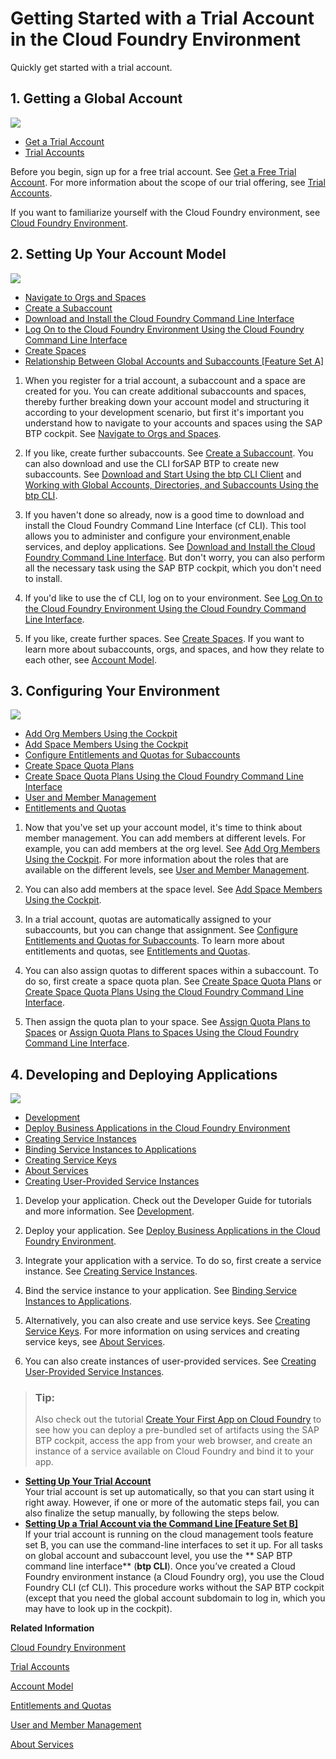 <!-- loioe50ab7b423f04a8db301d7678946626e -->

# Getting Started with a Trial Account in the Cloud Foundry Environment

Quickly get started with a trial account.



<a name="loioe50ab7b423f04a8db301d7678946626e__section_ncd_t5k_wbb"/>

## 1. Getting a Global Account

![](images/Trial_1-Getting_a_Global_Account_0f1ece7.png)

-   [Get a Trial Account](Getting_a_Global_Account_d61c281.md#loio42e7e54590424e65969fced1acd47694)
-   [Trial Accounts](Trial_Accounts_046f127.md)

Before you begin, sign up for a free trial account. See [Get a Free Trial Account](Getting_a_Global_Account_d61c281.md#loio42e7e54590424e65969fced1acd47694). For more information about the scope of our trial offering, see [Trial Accounts](Trial_Accounts_046f127.md).

If you want to familiarize yourself with the Cloud Foundry environment, see [Cloud Foundry Environment](Cloud_Foundry_Environment_9c7092c.md#loio9c7092c7b7ae4d49bc8ae35fdd0e0b18).



<a name="loioe50ab7b423f04a8db301d7678946626e__section_gns_3vk_wbb"/>

## 2. Setting Up Your Account Model

![](images/Image_Map_Trial_2-Setting_Up_Your_Account_Model_6980fff.png)

-   [Navigate to Orgs and Spaces](Navigate_to_Orgs_and_Spaces_5bf8735.md)
-   [Create a Subaccount](Create_a_Subaccount_05280a1.md)
-   [Download and Install the Cloud Foundry Command Line Interface](Download_and_Install_the_Cloud_Foundry_Command_Line_Interface_4ef907a.md)
-   [Log On to the Cloud Foundry Environment Using the Cloud Foundry Command Line Interface](Log_On_to_the_Cloud_Foundry_Environment_Using_the_Cloud_Foundry_Command_Line_Interface_7a37d66.md)
-   [Create Spaces](Create_Spaces_2f6ed22.md)
-   [Relationship Between Global Accounts and Subaccounts \[Feature Set A\]](Account_Model_8ed4a70.md#loioeeda449cf252418a97e0f7c9abd30b9a)

1.  When you register for a trial account, a subaccount and a space are created for you. You can create additional subaccounts and spaces, thereby further breaking down your account model and structuring it according to your development scenario, but first it's important you understand how to navigate to your accounts and spaces using the SAP BTP cockpit. See [Navigate to Orgs and Spaces](Navigate_to_Orgs_and_Spaces_5bf8735.md).

2.  If you like, create further subaccounts. See [Create a Subaccount](Create_a_Subaccount_05280a1.md). You can also download and use the CLI forSAP BTP to create new subaccounts. See [Download and Start Using the btp CLI Client](Download_and_Start_Using_the_btp_CLI_Client_8a8f17f.md) and [Working with Global Accounts, Directories, and Subaccounts Using the btp CLI](Working_with_Global_Accounts,_Directories,_and_Subaccounts_Using_the_btp_CLI_85a683e.md).

3.  If you haven't done so already, now is a good time to download and install the Cloud Foundry Command Line Interface \(cf CLI\). This tool allows you to administer and configure your environment,enable services, and deploy applications. See [Download and Install the Cloud Foundry Command Line Interface](Download_and_Install_the_Cloud_Foundry_Command_Line_Interface_4ef907a.md). But don't worry, you can also perform all the necessary task using the SAP BTP cockpit, which you don't need to install.
4.  If you'd like to use the cf CLI, log on to your environment. See [Log On to the Cloud Foundry Environment Using the Cloud Foundry Command Line Interface](Log_On_to_the_Cloud_Foundry_Environment_Using_the_Cloud_Foundry_Command_Line_Interface_7a37d66.md).
5.  If you like, create further spaces. See [Create Spaces](Create_Spaces_2f6ed22.md). If you want to learn more about subaccounts, orgs, and spaces, and how they relate to each other, see [Account Model](Account_Model_8ed4a70.md#loio8ed4a705efa0431b910056c0acdbf377).



<a name="loioe50ab7b423f04a8db301d7678946626e__section_qr5_wwk_wbb"/>

## 3. Configuring Your Environment

![](images/Image_Map_Trial_3-Configuring_Your_Account_Environment_e7028c5.png)

-   [Add Org Members Using the Cockpit](Add_Org_Members_Using_the_Cockpit_a4eeaf1.md)
-   [Add Space Members Using the Cockpit](Add_Space_Members_Using_the_Cockpit_81d0b4d.md)
-   [Configure Entitlements and Quotas for Subaccounts](Configure_Entitlements_and_Quotas_for_Subaccounts_5ba357b.md)
-   [Create Space Quota Plans](Create_Space_Quota_Plans_b13c4a2.md)
-   [Create Space Quota Plans Using the Cloud Foundry Command Line Interface](Create_Space_Quota_Plans_Using_the_Cloud_Foundry_Command_Line_Interface_504fde9.md)
-   [User and Member Management](User_and_Member_Management_cc1c676.md)
-   [Entitlements and Quotas](Entitlements_and_Quotas_00aa2c2.md)

1.  Now that you've set up your account model, it's time to think about member management. You can add members at different levels. For example, you can add members at the org level. See [Add Org Members Using the Cockpit](Add_Org_Members_Using_the_Cockpit_a4eeaf1.md). For more information about the roles that are available on the different levels, see [User and Member Management](User_and_Member_Management_cc1c676.md).

2.  You can also add members at the space level. See [Add Space Members Using the Cockpit](Add_Space_Members_Using_the_Cockpit_81d0b4d.md).
3.  In a trial account, quotas are automatically assigned to your subaccounts, but you can change that assignment. See [Configure Entitlements and Quotas for Subaccounts](Configure_Entitlements_and_Quotas_for_Subaccounts_5ba357b.md). To learn more about entitlements and quotas, see [Entitlements and Quotas](Entitlements_and_Quotas_00aa2c2.md).
4.  You can also assign quotas to different spaces within a subaccount. To do so, first create a space quota plan. See [Create Space Quota Plans](Create_Space_Quota_Plans_b13c4a2.md) or [Create Space Quota Plans Using the Cloud Foundry Command Line Interface](Create_Space_Quota_Plans_Using_the_Cloud_Foundry_Command_Line_Interface_504fde9.md).
5.  Then assign the quota plan to your space. See [Assign Quota Plans to Spaces](Assign_Quota_Plans_to_Spaces_13028c4.md) or [Assign Quota Plans to Spaces Using the Cloud Foundry Command Line Interface](Assign_Quota_Plans_to_Spaces_Using_the_Cloud_Foundry_Command_Line_Interface_d1e4203.md).



<a name="loioe50ab7b423f04a8db301d7678946626e__section_w1d_txk_wbb"/>

## 4. Developing and Deploying Applications

![](images/Image_Map_Trial_4-Developing_and_Deploying_Applications_Using_Services_d99d10d.png)

-   [Development](Development_c2fec62.md)
-   [Deploy Business Applications in the Cloud Foundry Environment](Deploy_Business_Applications_in_the_Cloud_Foundry_Environment_4946ea5.md)
-   [Creating Service Instances](Creating_Service_Instances_8221b74.md)
-   [Binding Service Instances to Applications](Binding_Service_Instances_to_Applications_e98280a.md)
-   [Creating Service Keys](Creating_Service_Keys_4514a14.md)
-   [About Services](About_Services_d1d0fc8.md)
-   [Creating User-Provided Service Instances](Creating_User-Provided_Service_Instances_a44355e.md)

1.  Develop your application. Check out the Developer Guide for tutorials and more information. See [Development](Development_c2fec62.md).

2.  Deploy your application. See [Deploy Business Applications in the Cloud Foundry Environment](Deploy_Business_Applications_in_the_Cloud_Foundry_Environment_4946ea5.md).
3.  Integrate your application with a service. To do so, first create a service instance. See [Creating Service Instances](Creating_Service_Instances_8221b74.md).

4.  Bind the service instance to your application. See [Binding Service Instances to Applications](Binding_Service_Instances_to_Applications_e98280a.md).
5.  Alternatively, you can also create and use service keys. See [Creating Service Keys](Creating_Service_Keys_4514a14.md). For more information on using services and creating service keys, see [About Services](About_Services_d1d0fc8.md).
6.  You can also create instances of user-provided services. See [Creating User-Provided Service Instances](Creating_User-Provided_Service_Instances_a44355e.md).

> ### Tip:  
> Also check out the tutorial [Create Your First App on Cloud Foundry](https://developers.sap.com/group.scp-3-first-app.html) to see how you can deploy a pre-bundled set of artifacts using the SAP BTP cockpit, access the app from your web browser, and create an instance of a service available on Cloud Foundry and bind it to your app.

-   **[Setting Up Your Trial Account](Setting_Up_Your_Trial_Account_fa5deb9.md#loiofa5deb9cc4be4ca58070456cd2c47647 "Your trial account is set up automatically, so that you can start using it right away. However, if one or more of the automatic steps
		fail, you can also finalize the setup manually, by following the steps below. ")**  
Your trial account is set up automatically, so that you can start using it right away. However, if one or more of the automatic steps fail, you can also finalize the setup manually, by following the steps below.
-   **[Setting Up a Trial Account via the Command Line \[Feature Set B\]](Setting_Up_a_Trial_Account_via_the_Command_Line_Feature_Set_B_a21360f.md "If your trial account is running on the cloud management tools feature set
                                    B, you can use the
		command-line interfaces to set it up. For all tasks on global account and subaccount level,
		you use the 
			SAP BTP command line
			interface (btp CLI). Once you’ve created a Cloud
                                Foundry
		environment instance (a Cloud
                                Foundry org),
		you use the Cloud
                                Foundry CLI (cf
		CLI). This procedure works without the SAP BTP
                                    cockpit (except that you need the
		global account subdomain to log in, which you may have to look up in the
		cockpit).")**  
If your trial account is running on the cloud management tools feature set B, you can use the command-line interfaces to set it up. For all tasks on global account and subaccount level, you use the ** SAP BTP command line interface** \(**btp CLI**\). Once you’ve created a Cloud Foundry environment instance \(a Cloud Foundry org\), you use the Cloud Foundry CLI \(cf CLI\). This procedure works without the SAP BTP cockpit \(except that you need the global account subdomain to log in, which you may have to look up in the cockpit\).

**Related Information**  


[Cloud Foundry Environment](Cloud_Foundry_Environment_9c7092c.md#loio9c7092c7b7ae4d49bc8ae35fdd0e0b18 "The Cloud Foundry environment allows you to create polyglot cloud applications in Cloud Foundry. It contains the SAP BTP, Cloud Foundry runtime service, which is based on the open-source application platform managed by the Cloud Foundry Foundation.")

[Trial Accounts](Trial_Accounts_046f127.md "Trial accounts let you try out SAP BTP for free with a restricted use of the platform resources and services.")

[Account Model](Account_Model_8ed4a70.md#loio8ed4a705efa0431b910056c0acdbf377 "Learn more about the different types of accounts on SAP BTP and how they relate to each other.")

[Entitlements and Quotas](Entitlements_and_Quotas_00aa2c2.md "When you purchase an enterprise account, you’re entitled to use a specific set of resources, such as the amount of memory that can be allocated to your applications.")

[User and Member Management](User_and_Member_Management_cc1c676.md "On the cloud platform, member management happens at all levels from global account to space, while user management is done for deployed applications.")

[About Services](About_Services_d1d0fc8.md "In the Cloud Foundry environment, you usually enable services by creating a service instance using either the SAP BTP cockpit or the Cloud Foundry command line interface (cf CLI), and binding that instance to your application.")

